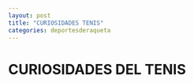 ```yaml
---
layout: post
title: "CURIOSIDADES TENIS"
categories: deportesderaqueta
---
```


# CURIOSIDADES DEL TENIS

